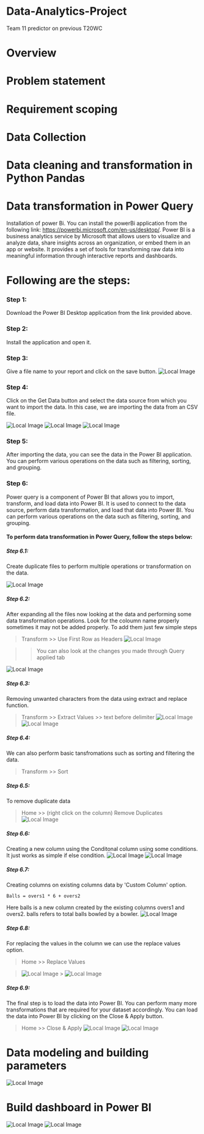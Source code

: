 # Data-Analytics-Project

Team 11 predictor on previous T20WC

# Overview

# Problem statement

# Requirement scoping

# Data Collection

# Data cleaning and transformation in Python Pandas

# Data transformation in Power Query

Installation of power Bi. You can install the powerBi application from the following link: https://powerbi.microsoft.com/en-us/desktop/. Power BI is a business analytics service by Microsoft that allows users to visualize and analyze data, share insights across an organization, or embed them in an app or website. It provides a set of tools for transforming raw data into meaningful information through interactive reports and dashboards.

# Following are the steps:

### Step 1:

Download the Power BI Desktop application from the link provided above.

### Step 2:

Install the application and open it.

### Step 3:

Give a file name to your report and click on the save button.
![Local Image](images/Step1.png)

### Step 4:

Click on the Get Data button and select the data source from which you want to import the data. In this case, we are importing the data from an CSV file.

![Local Image](images/Step2.png)
![Local Image](images/Step3.png)
![Local Image](images/Step4.png)

### Step 5:

After importing the data, you can see the data in the Power BI application. You can perform various operations on the data such as filtering, sorting, and grouping.

### Step 6:

Power query is a component of Power BI that allows you to import, transform, and load data into Power BI. It is used to connect to the data source, perform data transformation, and load that data into Power BI. You can perform various operations on the data such as filtering, sorting, and grouping.

#### To perform data transformation in Power Query, follow the steps below:

##### Step 6.1:

Create duplicate files to perform multiple operations or transformation on the data.

![Local Image](images/Step5.png)

##### Step 6.2:

After expanding all the files now looking at the data and performing some data transformation operations.
Look for the coloumn name properly sometimes it may not be added properly.
To add them just few simple steps

> Transform >> Use First Row as Headers
> ![Local Image](images/Step6.png)

> > You can also look at the changes you made through Query applied tab

![Local Image](images/Step7.png)

##### Step 6.3:

Removing unwanted characters from the data using extract and replace function.

> Transform >> Extract Values >> text before delimiter
> ![Local Image](images/Step8.png) ![Local Image](images/Step9.png)

##### Step 6.4:

We can also perform basic tansfromations such as sorting and filtering the data.

> Transform >> Sort

##### Step 6.5:

To remove duplicate data

> Home >> (right click on the column) Remove Duplicates
> ![Local Image](images/Step10.png)

##### Step 6.6:

Creating a new column using the Conditonal column using some conditions. It just works as simple if else condition.
![Local Image](images/Step11.png)
![Local Image](images/Step12.png)

##### Step 6.7:

Creating columns on existing columns data by 'Custom Column' option.

```
Balls = overs1 * 6 + overs2
```

Here balls is a new column created by the existing columns overs1 and overs2. balls refers to total balls bowled by a bowler.
![Local Image](images/Step13.png)

##### Step 6.8:

For replacing the values in the column we can use the replace values option.

> Home >> Replace Values

> ![Local Image](images/Step14.png) > ![Local Image](images/Step15.png)

##### Step 6.9:

The final step is to load the data into Power BI. You can perform many more transformations that are required for your dataset accordingly. You can load the data into Power BI by clicking on the Close & Apply button.

> Home >> Close & Apply
> ![Local Image](images/Step16.png) ![Local Image](images/Step17.png)

# Data modeling and building parameters

![Local Image](images/Step18.png)

# Build dashboard in Power BI
![Local Image](images/Dashboard.png)
![Local Image](images/DS2.png)
